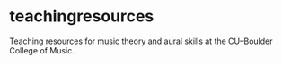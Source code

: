 # teachingresources
Teaching resources for music theory and aural skills at the CU–Boulder College of Music.

